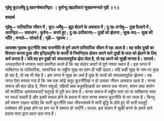 **गृहेषु कूटधर्मेषु दु:खतन्त्रेष्वतन्द्रित: ।** **कुर्वन्दु:खप्रतीकारं सुखवन्मन्यते गृही ॥ ९॥** 

**शब्दार्थ** 

**गृहेषु—** **पारिवारिक जीवन में** **; कूट-धर्मेषु—** **झूठ बोलने के अवयास में** **; दु:ख-तन्त्रेषु—** **दुख फैलाने में** **; अतन्द्रित:—** **सावधान** **; कुर्वन्—** **करते हुए** **; दु:ख-प्रतीकारम्—** **दुखों को झेलना** **; सुख-वत्—** **सुख की भाँति** **; मन्यते—** **सोचते हैं** **;** **गृही—** **गृहस्थ।** **.** 

**आसक्त गृहस्थ कूटनीति तथा राजनीति से पूर्ण अपने पारिवारिक जीवन में रहा** **आता है। वह सदैव दुखों का विस्तार करता हुआ और इन्द्रियतृप्ति के कार्यों से नियन्ति्रत** **होकर अपने सारे दुखों के फल को झेलने के लिए कर्म करता है। यदि वह इन दुखों को** **सफलतापूर्वक झेल लेता है, तो वह अपने को सुखी मानता है।** **तात्पर्य :** *भगवद्गीता* में भगवान् स्वयं प्रमाणित करते हैं कि यह संसार कष्टों से पूर्ण नश्वर स्थान है। इस जगत में व्यक्तिगत या पारिवारिक, सामाजिक या राष्ट्रीय सुख का प्रश्न ही नहीं उठता। यदि कहीं सुख के नाम पर कुछ हो रहा है, तो वह भी मोह है। इस जगत में सुख का अर्थ है दुख के फलों को सफलतापूर्वक झेलना। यह जगत ऐसा बनाया गया है कि जब तक कोई चतुर कूटनीतिज्ञ न हो उसका जीवन असफल रहता है। मानव समाज की बात छोड़ दें, निश्न पशुओं, पक्षियों तथा मधुमकि्खयों का समाज तक भोजन, शयन तथा संभोग की शारीरिक आवश्यकताएँ चतुराई से पूरी कर लेता है। मानव समाज में राष्ट्रीय स्तर पर या व्यक्तिगत स्तर पर स्पर्धा चलती है और इसमें सफल होने के प्रयास में सारा मानव समाज कूटनीति से भर जाता है। किन्तु हमें स्मरण रखना चाहिए कि सारी कूटनीति तथा जीवनसंघर्ष में सारी बुद्धि के होते हुए भी सारी वस्तुएँ परमेश्वर की इच्छा होने पर क्षण भर में समाप्त हो जाएँगी। फलत: इस संसार में सुखी बनने के हमारे सारे प्रयास माया द्वारा प्रदत्त छल मात्र हैं।  